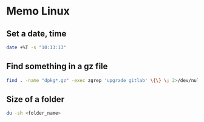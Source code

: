# Memo Linux
## Set a date, time
```bash
date +%T -s "10:13:13"
```
## Find something in a gz file
```bash
find . -name "dpkg*.gz" -exec zgrep 'upgrade gitlab' \{\} \; 2>/dev/null
```

## Size of a folder
```bash
du -sh <folder_name>
```
